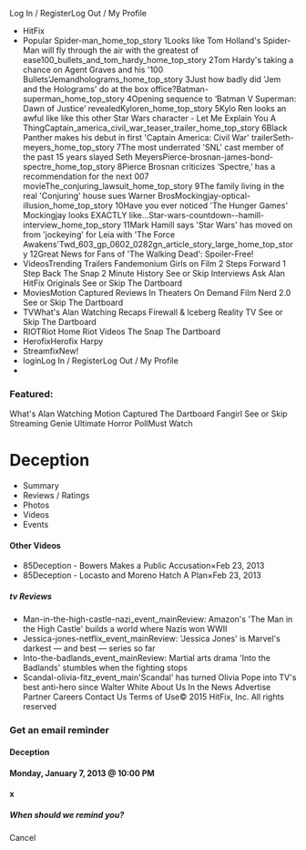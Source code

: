 Log In / RegisterLog Out / My Profile
- HitFix
-  Popular Spider-man_home_top_story 1Looks like Tom Holland's Spider-Man will fly through the air with the greatest of ease100_bullets_and_tom_hardy_home_top_story 2Tom Hardy's taking a chance on Agent Graves and his '100 Bullets'Jemandholograms_home_top_story 3Just how badly did 'Jem and the Holograms' do at the box office?Batman-superman_home_top_story 4Opening sequence to ‘Batman V Superman: Dawn of Justice’ revealedKyloren_home_top_story 5Kylo Ren looks an awful like like this other Star Wars character - Let Me Explain You A ThingCaptain_america_civil_war_teaser_trailer_home_top_story 6Black Panther makes his debut in first 'Captain America: Civil War' trailerSeth-meyers_home_top_story 7The most underrated 'SNL' cast member of the past 15 years slayed Seth MeyersPierce-brosnan-james-bond-spectre_home_top_story 8Pierce Brosnan criticizes ‘Spectre,’ has a recommendation for the next 007 movieThe_conjuring_lawsuit_home_top_story 9The family living in the real 'Conjuring' house sues Warner BrosMockingjay-optical-illusion_home_top_story 10Have you ever noticed 'The Hunger Games' Mockingjay looks EXACTLY like...Star-wars-countdown--hamill-interview_home_top_story 11Mark Hamill says 'Star Wars' has moved on from 'jockeying' for Leia with 'The Force Awakens'Twd_603_gp_0602_0282gn_article_story_large_home_top_story 12Great News for Fans of 'The Walking Dead': Spoiler-Free!
-  VideosTrending Trailers Fandemonium Girls on Film 2 Steps Forward 1 Step Back The Snap 2 Minute History See or Skip Interviews Ask Alan HitFix Originals See or Skip The Dartboard
-  MoviesMotion Captured Reviews In Theaters On Demand Film Nerd 2.0 See or Skip The Dartboard
-  TVWhat's Alan Watching Recaps Firewall & Iceberg Reality TV See or Skip The Dartboard
-  RIOTRiot Home Riot Videos The Snap The Dartboard
-  HerofixHerofix Harpy
-  StreamfixNew!
-  loginLog In / RegisterLog Out / My Profile
-

### Featured:
What's Alan Watching Motion Captured The Dartboard Fangirl See or Skip Streaming
Genie Ultimate Horror PollMust Watch
# Deception

- Summary
- Reviews / Ratings
- Photos
- Videos
- Events

#### Other Videos

- 85Deception - Bowers Makes a Public Accusation×Feb 23, 2013
- 85Deception - Locasto and Moreno Hatch A Plan×Feb 23, 2013

##### tv Reviews

- Man-in-the-high-castle-nazi_event_mainReview: Amazon's 'The Man in the High Castle' builds a world where Nazis won WWII
- Jessica-jones-netflix_event_mainReview: 'Jessica Jones' is Marvel's darkest — and best — series so far
- Into-the-badlands_event_mainReview: Martial arts drama 'Into the Badlands' stumbles when the fighting stops
- Scandal-olivia-fitz_event_main'Scandal' has turned Olivia Pope into TV's best anti-hero since Walter White
About Us In the News Advertise Partner Careers Contact Us Terms of Use© 2015 HitFix,
Inc. All rights reserved
### Get an email reminder

#### Deception

#### Monday, January 7, 2013 @ 10:00 PM

####  x
##### When should we remind you?
Cancel
